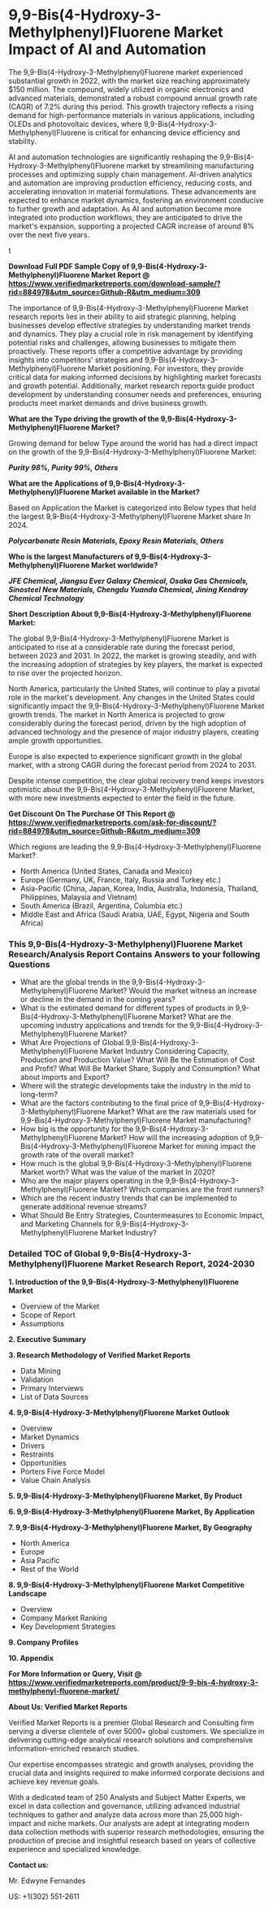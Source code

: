 <meta name="title" content="Global 9,9-Bis(4-Hydroxy-3-Methylphenyl)Fluorene Market Impact of AI and Automation"><meta name="description" content="The 9,9-Bis(4-Hydroxy-3-Methylphenyl)Fluorene market experienced substantial growth in 2022, with the market size reaching approximately $150 million. The compound, wi"><meta name="title" content="9,9-Bis(4-Hydroxy-3-Methylphenyl)Fluorene Market Size, Share, Scope, Trends, Growth, Opportunities, Analysis, Forecast"><h1>9,9-Bis(4-Hydroxy-3-Methylphenyl)Fluorene Market Impact of AI and Automation</h1><p>The 9,9-Bis(4-Hydroxy-3-Methylphenyl)Fluorene market experienced substantial growth in 2022, with the market size reaching approximately $150 million. The compound, widely utilized in organic electronics and advanced materials, demonstrated a robust compound annual growth rate (CAGR) of 7.2% during this period. This growth trajectory reflects a rising demand for high-performance materials in various applications, including OLEDs and photovoltaic devices, where 9,9-Bis(4-Hydroxy-3-Methylphenyl)Fluorene is critical for enhancing device efficiency and stability.</p><p>AI and automation technologies are significantly reshaping the 9,9-Bis(4-Hydroxy-3-Methylphenyl)Fluorene market by streamlining manufacturing processes and optimizing supply chain management. AI-driven analytics and automation are improving production efficiency, reducing costs, and accelerating innovation in material formulations. These advancements are expected to enhance market dynamics, fostering an environment conducive to further growth and adaptation. As AI and automation become more integrated into production workflows, they are anticipated to drive the market's expansion, supporting a projected CAGR increase of around 8% over the next five years.</p>t</p><p id="" class=""><strong>Download Full PDF Sample Copy of 9,9-Bis(4-Hydroxy-3-Methylphenyl)Fluorene Market Report @ <a href="https://www.verifiedmarketreports.com/download-sample/?rid=884978&utm_source=Github-R&utm_medium=309" target="_blank">https://www.verifiedmarketreports.com/download-sample/?rid=884978&utm_source=Github-R&utm_medium=309</a></strong></p><p>The importance of&nbsp;9,9-Bis(4-Hydroxy-3-Methylphenyl)Fluorene Market research reports lies in their ability to aid strategic planning, helping businesses develop effective strategies by understanding market trends and dynamics. They play a crucial role in risk management by identifying potential risks and challenges, allowing businesses to mitigate them proactively. These reports offer a competitive advantage by providing insights into competitors' strategies and 9,9-Bis(4-Hydroxy-3-Methylphenyl)Fluorene Market positioning. For investors, they provide critical data for making informed decisions by highlighting market forecasts and growth potential. Additionally, market research reports guide product development by understanding consumer needs and preferences, ensuring products meet market demands and drive business growth.</p><p><strong>What are the&nbsp;Type driving the growth of the 9,9-Bis(4-Hydroxy-3-Methylphenyl)Fluorene Market?</strong></p><p id="" class="">Growing demand for below Type around the world has had a direct impact on the growth of the 9,9-Bis(4-Hydroxy-3-Methylphenyl)Fluorene Market:</p><em><strong>Purity 98%, Purity 99%, Others</strong></em></p><strong>What are the&nbsp;Applications&nbsp;of 9,9-Bis(4-Hydroxy-3-Methylphenyl)Fluorene Market available in the Market?</strong></p><p id="" class="">Based on Application the Market is categorized into Below types that held the largest 9,9-Bis(4-Hydroxy-3-Methylphenyl)Fluorene Market share In 2024.</p><em><strong>Polycarbonate Resin Materials, Epoxy Resin Materials, Others</strong></em></p><strong>Who is the largest Manufacturers of 9,9-Bis(4-Hydroxy-3-Methylphenyl)Fluorene Market worldwide?</strong></p><p><em><strong>JFE Chemical, Jiangsu Ever Galaxy Chemical, Osaka Gas Chemicals, Sinosteel New Materials, Chengdu Yuanda Chemical, Jining Kendray Chemical Technology</strong></em></p><p id="" class=""><strong>Short Description About 9,9-Bis(4-Hydroxy-3-Methylphenyl)Fluorene Market:</strong></p><p>The global 9,9-Bis(4-Hydroxy-3-Methylphenyl)Fluorene Market is anticipated to rise at a considerable rate during the forecast period, between 2023 and 2031. In 2022, the market is growing steadily, and with the increasing adoption of strategies by key players, the market is expected to rise over the projected horizon.</p><p>North America, particularly the United States, will continue to play a pivotal role in the market's development. Any changes in the United States could significantly impact the 9,9-Bis(4-Hydroxy-3-Methylphenyl)Fluorene Market growth trends. The market in North America is projected to grow considerably during the forecast period, driven by the high adoption of advanced technology and the presence of major industry players, creating ample growth opportunities.</p><p>Europe is also expected to experience significant growth in the global market, with a strong CAGR during the forecast period from 2024 to 2031.</p><p>Despite intense competition, the clear global recovery trend keeps investors optimistic about the 9,9-Bis(4-Hydroxy-3-Methylphenyl)Fluorene Market, with more new investments expected to enter the field in the future.</p><p id="" class=""><strong>Get Discount On The Purchase Of This Report @ <a href="https://www.verifiedmarketreports.com/ask-for-discount/?rid=884978&utm_source=Github-R&utm_medium=309" target="_blank">https://www.verifiedmarketreports.com/ask-for-discount/?rid=884978&utm_source=Github-R&utm_medium=309</a></strong></p>Which regions are leading the 9,9-Bis(4-Hydroxy-3-Methylphenyl)Fluorene Market?</p><ul><li>North America (United States, Canada and Mexico)</li><li>Europe (Germany, UK, France, Italy, Russia and Turkey etc.)</li><li>Asia-Pacific (China, Japan, Korea, India, Australia, Indonesia, Thailand, Philippines, Malaysia and Vietnam)</li><li>South America (Brazil, Argentina, Columbia etc.)</li><li>Middle East and Africa (Saudi Arabia, UAE, Egypt, Nigeria and South Africa)</li></ul><h3 id="" class="">This 9,9-Bis(4-Hydroxy-3-Methylphenyl)Fluorene Market Research/Analysis Report Contains Answers to your following Questions</h3><ul><li>What are the global trends in the 9,9-Bis(4-Hydroxy-3-Methylphenyl)Fluorene Market? Would the market witness an increase or decline in the demand in the coming years?</li><li>What is the estimated demand for different types of products in 9,9-Bis(4-Hydroxy-3-Methylphenyl)Fluorene Market? What are the upcoming industry applications and trends for the 9,9-Bis(4-Hydroxy-3-Methylphenyl)Fluorene Market?</li><li>What Are Projections of Global 9,9-Bis(4-Hydroxy-3-Methylphenyl)Fluorene Market Industry Considering Capacity, Production and Production Value? What Will Be the Estimation of Cost and Profit? What Will Be Market Share, Supply and Consumption? What about imports and Export?</li><li>Where will the strategic developments take the industry in the mid to long-term?</li><li>What are the factors contributing to the final price of 9,9-Bis(4-Hydroxy-3-Methylphenyl)Fluorene Market? What are the raw materials used for 9,9-Bis(4-Hydroxy-3-Methylphenyl)Fluorene Market manufacturing?</li><li>How big is the opportunity for the 9,9-Bis(4-Hydroxy-3-Methylphenyl)Fluorene Market? How will the increasing adoption of 9,9-Bis(4-Hydroxy-3-Methylphenyl)Fluorene Market for mining impact the growth rate of the overall market?</li><li>How much is the global 9,9-Bis(4-Hydroxy-3-Methylphenyl)Fluorene Market worth? What was the value of the market In 2020?</li><li>Who are the major players operating in the 9,9-Bis(4-Hydroxy-3-Methylphenyl)Fluorene Market? Which companies are the front runners?</li><li>Which are the recent industry trends that can be implemented to generate additional revenue streams?</li><li>What Should Be Entry Strategies, Countermeasures to Economic Impact, and Marketing Channels for 9,9-Bis(4-Hydroxy-3-Methylphenyl)Fluorene Market Industry?</li></ul><h3 id="" class="">Detailed TOC of Global 9,9-Bis(4-Hydroxy-3-Methylphenyl)Fluorene Market Research Report, 2024-2030</h3><p id="" class=""><strong>1. Introduction of the 9,9-Bis(4-Hydroxy-3-Methylphenyl)Fluorene Market</strong></p><ul><li>Overview of the Market</li><li>Scope of Report</li><li>Assumptions</li></ul><p id="" class=""><strong>2. Executive Summary</strong></p><p id="" class=""><strong>3. Research Methodology of Verified Market Reports</strong></p><ul><li>Data Mining</li><li>Validation</li><li>Primary Interviews</li><li>List of Data Sources</li></ul><p id="" class=""><strong>4. 9,9-Bis(4-Hydroxy-3-Methylphenyl)Fluorene Market Outlook</strong></p><ul><li>Overview</li><li>Market Dynamics</li><li>Drivers</li><li>Restraints</li><li>Opportunities</li><li>Porters Five Force Model</li><li>Value Chain Analysis</li></ul><p id="" class=""><strong>5. 9,9-Bis(4-Hydroxy-3-Methylphenyl)Fluorene Market, By Product</strong></p><p id="" class=""><strong>6. 9,9-Bis(4-Hydroxy-3-Methylphenyl)Fluorene Market, By Application</strong></p><p id="" class=""><strong>7. 9,9-Bis(4-Hydroxy-3-Methylphenyl)Fluorene Market, By Geography</strong></p><ul><li>North America</li><li>Europe</li><li>Asia Pacific</li><li>Rest of the World</li></ul><p id="" class=""><strong>8. 9,9-Bis(4-Hydroxy-3-Methylphenyl)Fluorene Market Competitive Landscape</strong></p><ul><li>Overview</li><li>Company Market Ranking</li><li>Key Development Strategies</li></ul><p id="" class=""><strong>9. Company Profiles</strong></p><p id="" class=""><strong>10. Appendix</strong></p><p id="" class=""><strong>For More Information or Query, Visit @ <a href="https://www.verifiedmarketreports.com/product/9-9-bis-4-hydroxy-3-methylphenyl-fluorene-market/" target="_blank">https://www.verifiedmarketreports.com/product/9-9-bis-4-hydroxy-3-methylphenyl-fluorene-market/</a></strong></p><p id="" class=""><strong>About Us: Verified Market Reports</strong></p><p id="" class="">Verified Market Reports is a premier Global Research and Consulting firm serving a diverse clientele of over 5000+ global customers. We specialize in delivering cutting-edge analytical research solutions and comprehensive information-enriched research studies.</p><p id="" class="">Our expertise encompasses strategic and growth analyses, providing the crucial data and insights required to make informed corporate decisions and achieve key revenue goals.</p><p id="" class="">With a dedicated team of 250 Analysts and Subject Matter Experts, we excel in data collection and governance, utilizing advanced industrial techniques to gather and analyze data across more than 25,000 high-impact and niche markets. Our analysts are adept at integrating modern data collection methods with superior research methodologies, ensuring the production of precise and insightful research based on years of collective experience and specialized knowledge.</p><p id="" class=""><strong>Contact us:</strong></p><p id="" class="">Mr. Edwyne Fernandes</p><p id="" class="">US: +1(302) 551-2611</p>